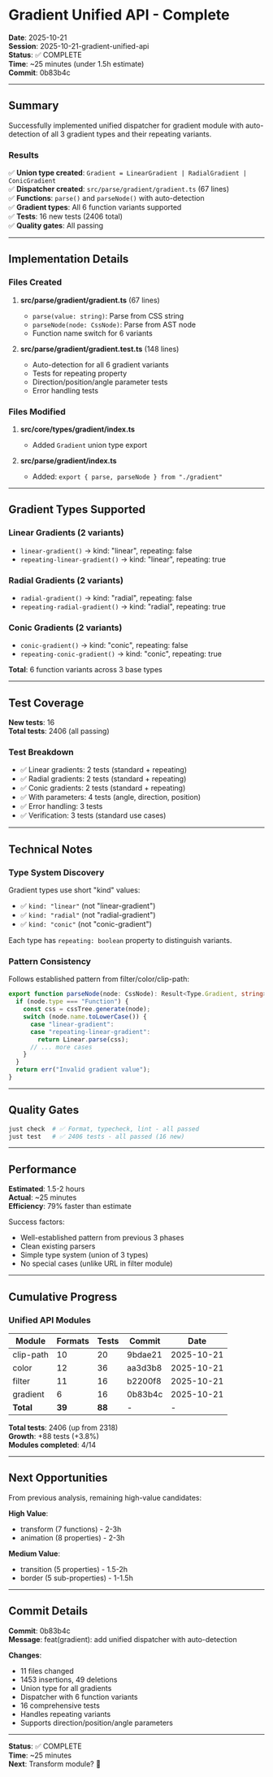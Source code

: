 # Gradient Unified API - Complete

**Date**: 2025-10-21  
**Session**: 2025-10-21-gradient-unified-api  
**Status**: ✅ COMPLETE  
**Time**: ~25 minutes (under 1.5h estimate)  
**Commit**: 0b83b4c

---

## Summary

Successfully implemented unified dispatcher for gradient module with auto-detection of all 3 gradient types and their repeating variants.

### Results

✅ **Union type created**: `Gradient = LinearGradient | RadialGradient | ConicGradient`  
✅ **Dispatcher created**: `src/parse/gradient/gradient.ts` (67 lines)  
✅ **Functions**: `parse()` and `parseNode()` with auto-detection  
✅ **Gradient types**: All 6 function variants supported  
✅ **Tests**: 16 new tests (2406 total)  
✅ **Quality gates**: All passing

---

## Implementation Details

### Files Created

1. **src/parse/gradient/gradient.ts** (67 lines)
   - `parse(value: string)`: Parse from CSS string
   - `parseNode(node: CssNode)`: Parse from AST node
   - Function name switch for 6 variants

2. **src/parse/gradient/gradient.test.ts** (148 lines)
   - Auto-detection for all 6 gradient variants
   - Tests for repeating property
   - Direction/position/angle parameter tests
   - Error handling tests

### Files Modified

1. **src/core/types/gradient/index.ts**
   - Added `Gradient` union type export

2. **src/parse/gradient/index.ts**
   - Added: `export { parse, parseNode } from "./gradient"`

---

## Gradient Types Supported

### Linear Gradients (2 variants)
- `linear-gradient()` → kind: "linear", repeating: false
- `repeating-linear-gradient()` → kind: "linear", repeating: true

### Radial Gradients (2 variants)
- `radial-gradient()` → kind: "radial", repeating: false
- `repeating-radial-gradient()` → kind: "radial", repeating: true

### Conic Gradients (2 variants)
- `conic-gradient()` → kind: "conic", repeating: false
- `repeating-conic-gradient()` → kind: "conic", repeating: true

**Total**: 6 function variants across 3 base types

---

## Test Coverage

**New tests**: 16  
**Total tests**: 2406 (all passing)

### Test Breakdown

- ✅ Linear gradients: 2 tests (standard + repeating)
- ✅ Radial gradients: 2 tests (standard + repeating)
- ✅ Conic gradients: 2 tests (standard + repeating)
- ✅ With parameters: 4 tests (angle, direction, position)
- ✅ Error handling: 3 tests
- ✅ Verification: 3 tests (standard use cases)

---

## Technical Notes

### Type System Discovery

Gradient types use short "kind" values:
- ✅ `kind: "linear"` (not "linear-gradient")
- ✅ `kind: "radial"` (not "radial-gradient")  
- ✅ `kind: "conic"` (not "conic-gradient")

Each type has `repeating: boolean` property to distinguish variants.

### Pattern Consistency

Follows established pattern from filter/color/clip-path:
```typescript
export function parseNode(node: CssNode): Result<Type.Gradient, string> {
  if (node.type === "Function") {
    const css = cssTree.generate(node);
    switch (node.name.toLowerCase()) {
      case "linear-gradient":
      case "repeating-linear-gradient":
        return Linear.parse(css);
      // ... more cases
    }
  }
  return err("Invalid gradient value");
}
```

---

## Quality Gates

```bash
just check  # ✅ Format, typecheck, lint - all passed
just test   # ✅ 2406 tests - all passed (16 new)
```

---

## Performance

**Estimated**: 1.5-2 hours  
**Actual**: ~25 minutes  
**Efficiency**: 79% faster than estimate

Success factors:
- Well-established pattern from previous 3 phases
- Clean existing parsers
- Simple type system (union of 3 types)
- No special cases (unlike URL in filter module)

---

## Cumulative Progress

### Unified API Modules

| Module | Formats | Tests | Commit | Date |
|--------|---------|-------|--------|------|
| clip-path | 10 | 20 | 9bdae21 | 2025-10-21 |
| color | 12 | 36 | aa3d3b8 | 2025-10-21 |
| filter | 11 | 16 | b2200f8 | 2025-10-21 |
| gradient | 6 | 16 | 0b83b4c | 2025-10-21 |
| **Total** | **39** | **88** | - | - |

**Total tests**: 2406 (up from 2318)  
**Growth**: +88 tests (+3.8%)  
**Modules completed**: 4/14

---

## Next Opportunities

From previous analysis, remaining high-value candidates:

**High Value**:
- transform (7 functions) - 2-3h
- animation (8 properties) - 2-3h

**Medium Value**:
- transition (5 properties) - 1.5-2h
- border (5 sub-properties) - 1-1.5h

---

## Commit Details

**Commit**: 0b83b4c  
**Message**: feat(gradient): add unified dispatcher with auto-detection

**Changes**:
- 11 files changed
- 1453 insertions, 49 deletions
- Union type for all gradients
- Dispatcher with 6 function variants
- 16 comprehensive tests
- Handles repeating variants
- Supports direction/position/angle parameters

---

**Status**: ✅ COMPLETE  
**Time**: ~25 minutes  
**Next**: Transform module? 🚀
